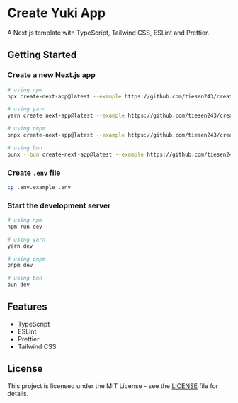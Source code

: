# Create Yuki App

A Next.js template with TypeScript, Tailwind CSS, ESLint and Prettier.

## Getting Started

### Create a new Next.js app

```bash
# using npm
npx create-next-app@latest --example https://github.com/tiesen243/create-yuki-app

# using yarn
yarn create next-app@latest --example https://github.com/tiesen243/create-yuki-app

# using pnpm
pnpx create-next-app@latest --example https://github.com/tiesen243/create-yuki-app

# using bun
bunx --bun create-next-app@latest --example https://github.com/tiesen243/create-yuki-app
```

### Create `.env` file

```bash
cp .env.example .env
```

### Start the development server

```bash
# using npm
npm run dev

# using yarn
yarn dev

# using pnpm
pnpm dev

# using bun
bun dev
```

## Features

- TypeScript
- ESLint
- Prettier
- Tailwind CSS

## License

This project is licensed under the MIT License - see the [LICENSE](LICENSE) file for details.
